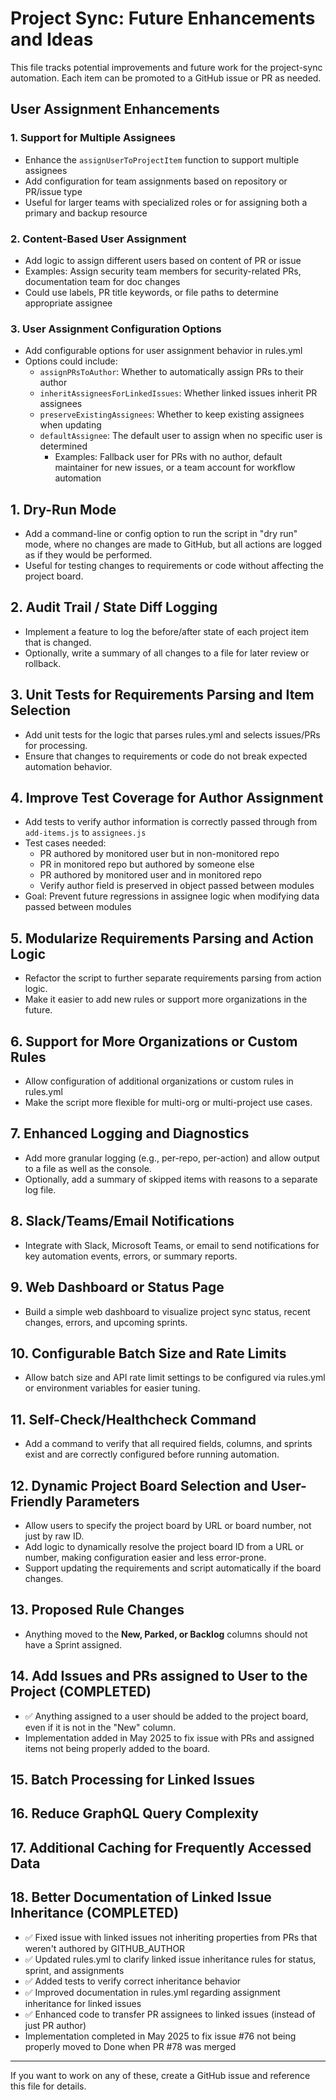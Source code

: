 # Project Sync: Future Enhancements and Ideas

This file tracks potential improvements and future work for the project-sync automation. Each item can be promoted to a GitHub issue or PR as needed.

## User Assignment Enhancements

### 1. Support for Multiple Assignees
- Enhance the `assignUserToProjectItem` function to support multiple assignees
- Add configuration for team assignments based on repository or PR/issue type
- Useful for larger teams with specialized roles or for assigning both a primary and backup resource

### 2. Content-Based User Assignment
- Add logic to assign different users based on content of PR or issue
- Examples: Assign security team members for security-related PRs, documentation team for doc changes
- Could use labels, PR title keywords, or file paths to determine appropriate assignee

### 3. User Assignment Configuration Options
- Add configurable options for user assignment behavior in rules.yml
- Options could include:
  - `assignPRsToAuthor`: Whether to automatically assign PRs to their author
  - `inheritAssigneesForLinkedIssues`: Whether linked issues inherit PR assignees
  - `preserveExistingAssignees`: Whether to keep existing assignees when updating
  - `defaultAssignee`: The default user to assign when no specific user is determined
    - Examples: Fallback user for PRs with no author, default maintainer for new issues, or a team account for workflow automation

## 1. Dry-Run Mode
- Add a command-line or config option to run the script in "dry run" mode, where no changes are made to GitHub, but all actions are logged as if they would be performed.
- Useful for testing changes to requirements or code without affecting the project board.

## 2. Audit Trail / State Diff Logging
- Implement a feature to log the before/after state of each project item that is changed.
- Optionally, write a summary of all changes to a file for later review or rollback.

## 3. Unit Tests for Requirements Parsing and Item Selection
- Add unit tests for the logic that parses rules.yml and selects issues/PRs for processing.
- Ensure that changes to requirements or code do not break expected automation behavior.

## 4. Improve Test Coverage for Author Assignment
- Add tests to verify author information is correctly passed through from `add-items.js` to `assignees.js`
- Test cases needed:
  - PR authored by monitored user but in non-monitored repo
  - PR in monitored repo but authored by someone else
  - PR authored by monitored user and in monitored repo
  - Verify author field is preserved in object passed between modules
- Goal: Prevent future regressions in assignee logic when modifying data passed between modules

## 5. Modularize Requirements Parsing and Action Logic
- Refactor the script to further separate requirements parsing from action logic.
- Make it easier to add new rules or support more organizations in the future.

## 6. Support for More Organizations or Custom Rules
- Allow configuration of additional organizations or custom rules in rules.yml
- Make the script more flexible for multi-org or multi-project use cases.

## 7. Enhanced Logging and Diagnostics
- Add more granular logging (e.g., per-repo, per-action) and allow output to a file as well as the console.
- Optionally, add a summary of skipped items with reasons to a separate log file.

## 8. Slack/Teams/Email Notifications
- Integrate with Slack, Microsoft Teams, or email to send notifications for key automation events, errors, or summary reports.

## 9. Web Dashboard or Status Page
- Build a simple web dashboard to visualize project sync status, recent changes, errors, and upcoming sprints.

## 10. Configurable Batch Size and Rate Limits
- Allow batch size and API rate limit settings to be configured via rules.yml or environment variables for easier tuning.

## 11. Self-Check/Healthcheck Command
- Add a command to verify that all required fields, columns, and sprints exist and are correctly configured before running automation.

## 12. Dynamic Project Board Selection and User-Friendly Parameters
- Allow users to specify the project board by URL or board number, not just by raw ID.
- Add logic to dynamically resolve the project board ID from a URL or number, making configuration easier and less error-prone.
- Support updating the requirements and script automatically if the board changes.

## 13. Proposed Rule Changes
- Anything moved to the **New, Parked, or Backlog** columns should not have a Sprint assigned.

## 14. Add Issues and PRs assigned to User to the Project (COMPLETED)
- ✅ Anything assigned to a user should be added to the project board, even if it is not in the "New" column.
- Implementation added in May 2025 to fix issue with PRs and assigned items not being properly added to the board.

## 15. Batch Processing for Linked Issues

## 16. Reduce GraphQL Query Complexity

## 17. Additional Caching for Frequently Accessed Data

## 18. Better Documentation of Linked Issue Inheritance (COMPLETED)
- ✅ Fixed issue with linked issues not inheriting properties from PRs that weren't authored by GITHUB_AUTHOR
- ✅ Updated rules.yml to clarify linked issue inheritance rules for status, sprint, and assignments
- ✅ Added tests to verify correct inheritance behavior
- ✅ Improved documentation in rules.yml regarding assignment inheritance for linked issues
- ✅ Enhanced code to transfer PR assignees to linked issues (instead of just PR author)
- Implementation completed in May 2025 to fix issue #76 not being properly moved to Done when PR #78 was merged

---

If you want to work on any of these, create a GitHub issue and reference this file for details.
